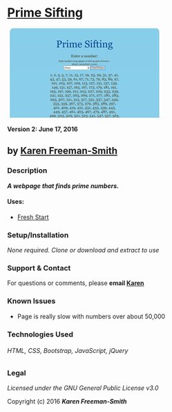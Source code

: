 # [Prime Sifting](http://karenfreemansmith.github.io/primeshifting)
![project screenshot](/img/screenshot.jpg)

__Version 2: June 17, 2016__
## by [Karen Freeman-Smith](http://karenfreemansmith.github.io)

### Description
__*A webpage that finds prime numbers.*__

#### Uses:
* [Fresh Start](http://karenfreemansmith.github.io/freshstart)

### Setup/Installation
*None required. Clone or download and extract to use*

### Support & Contact
For questions or comments, please __email [Karen](karenfreemansmith@gmail.com)__

### Known Issues
* Page is really slow with numbers over about 50,000

### Technologies Used
###### HTML, CSS, Bootstrap, JavaScript, jQuery

### Legal
*Licensed under the GNU General Public License v3.0*

Copyright (c) 2016 **_Karen Freeman-Smith_**
